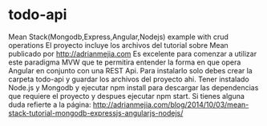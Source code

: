 # todo-api
Mean Stack(Mongodb,Express,Angular,Nodejs) example with crud operations
El proyecto incluye los archivos del tutorial sobre Mean publicado por http://adrianmejia.com
Es excelente para comenzar a utilizar este paradigma MVW que te permitira entender la forma
en que opera Angular en conjunto con una REST Api.
Para instalarlo solo debes crear la carpeta todo-api y guardar los archivos del proyecto ahi.
Tener instalado Node.js y Mongodb y ejecutar npm install para descargar las dependencias
que requiere el proyecto y despues ejecutar npm start.
Si tienes alguna duda refierte a la página:
http://adrianmejia.com/blog/2014/10/03/mean-stack-tutorial-mongodb-expressjs-angularjs-nodejs/
